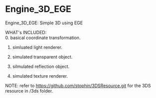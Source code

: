 # Engine_3D_EGE  
Engine_3D_EGE: Simple 3D using EGE  

WHAT's INCLUDED:  
0. basical coordinate transformation.  

1. simluated light renderer.  

2. simulated transparent object.  

3. silmulated reflection object.  

4. simulated texture renderer.

NOTE:
refer to https://github.com/stophin/3DSResource.git for the 3DS resource in /3ds folder.
